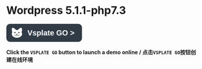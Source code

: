 # Wordpress 5.1.1-php7.3

<a href="https://www.vsplate.com/?docker-compose=https://github.com/vsplate/dcenvs/wordpress/5.1.1-php7.3"><img alt="VSPLATE GO" src="https://raw.githubusercontent.com/vsplate/images/master/vsgo_btn.png" width="200px"></a>

**Click the `VSPLATE GO` button to launch a demo online / 点击`VSPLATE GO`按钮创建在线环境**